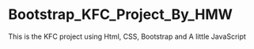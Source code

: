 # Bootstrap_KFC_Project_By_HMW
This is the KFC project using Html, CSS, Bootstrap and A little JavaScript
